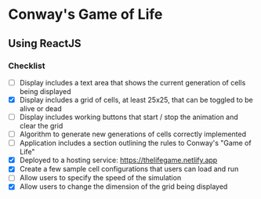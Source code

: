 # Conway's Game of Life
## Using ReactJS

### Checklist
- [ ] Display includes a text area that shows the current generation of cells being displayed
- [x] Display includes a grid of cells, at least 25x25, that can be toggled to be alive or dead
- [ ] Display includes working buttons that start / stop the animation and clear the grid
- [ ] Algorithm to generate new generations of cells correctly implemented
- [ ] Application includes a section outlining the rules to Conway's "Game of Life"
- [x] Deployed to a hosting service: https://thelifegame.netlify.app
- [x] Create a few sample cell configurations that users can load and run
- [ ] Allow users to specify the speed of the simulation
- [x] Allow users to change the dimension of the grid being displayed
